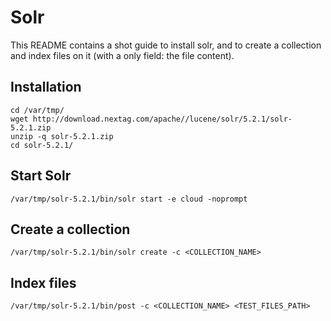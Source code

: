 # Solr

This README contains a shot guide to install solr, and to create a collection and index files on it (with a only field: the file content).

## Installation
```
cd /var/tmp/
wget http://download.nextag.com/apache//lucene/solr/5.2.1/solr-5.2.1.zip
unzip -q solr-5.2.1.zip
cd solr-5.2.1/
````

## Start Solr
```
/var/tmp/solr-5.2.1/bin/solr start -e cloud -noprompt
````

## Create a collection
```
/var/tmp/solr-5.2.1/bin/solr create -c <COLLECTION_NAME>
````

## Index files
```
/var/tmp/solr-5.2.1/bin/post -c <COLLECTION_NAME> <TEST_FILES_PATH>
```
